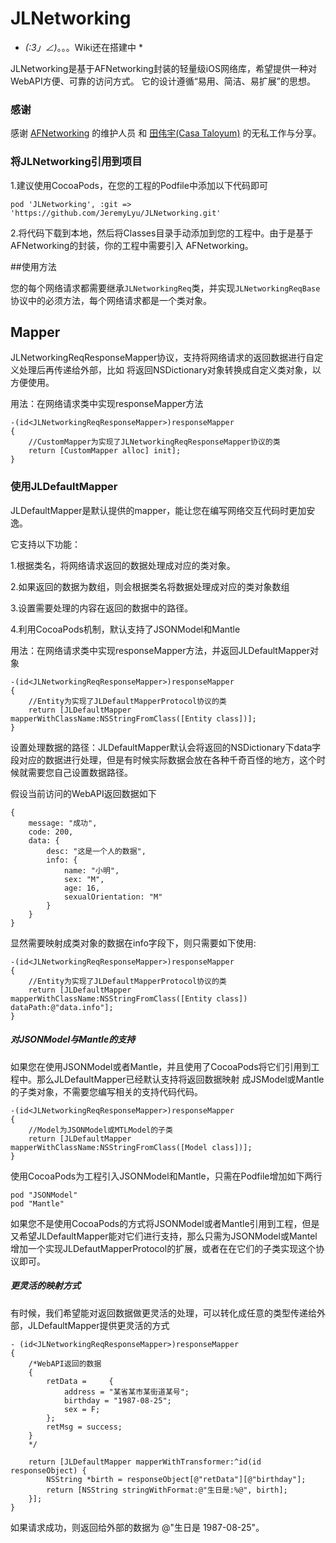# JLNetworking

* _(:3」∠)_。。。Wiki还在搭建中 *

JLNetworking是基于AFNetworking封装的轻量级iOS网络库，希望提供一种对WebAPI方便、可靠的访问方式。
它的设计遵循“易用、简洁、易扩展”的思想。

### 感谢
感谢 [AFNetworking] 的维护人员 和 [田伟宇(Casa Taloyum)] 的无私工作与分享。

### 将JLNetworking引用到项目
1.建议使用CocoaPods，在您的工程的Podfile中添加以下代码即可

    pod 'JLNetworking', :git => 'https://github.com/JeremyLyu/JLNetworking.git'

2.将代码下载到本地，然后将Classes目录手动添加到您的工程中。由于是基于AFNetworking的封装，你的工程中需要引入
AFNetworking。

##使用方法

您的每个网络请求都需要继承`JLNetworkingReq`类，并实现`JLNetworkingReqBase`协议中的必须方法，每个网络请求都是一个类对象。



## Mapper

JLNetworkingReqResponseMapper协议，支持将网络请求的返回数据进行自定义处理后再传递给外部，比如
将返回NSDictionary对象转换成自定义类对象，以方便使用。

用法：在网络请求类中实现responseMapper方法
    
    -(id<JLNetworkingReqResponseMapper>)responseMapper
    {
        //CustomMapper为实现了JLNetworkingReqResponseMapper协议的类
        return [CustomMapper alloc] init];
    }


### 使用JLDefaultMapper

JLDefaultMapper是默认提供的mapper，能让您在编写网络交互代码时更加安逸。

它支持以下功能：

1.根据类名，将网络请求返回的数据处理成对应的类对象。

2.如果返回的数据为数组，则会根据类名将数据处理成对应的类对象数组

3.设置需要处理的内容在返回的数据中的路径。

4.利用CocoaPods机制，默认支持了JSONModel和Mantle


用法：在网络请求类中实现responseMapper方法，并返回JLDefaultMapper对象

    -(id<JLNetworkingReqResponseMapper>)responseMapper
    {
        //Entity为实现了JLDefaultMapperProtocol协议的类
        return [JLDefaultMapper mapperWithClassName:NSStringFromClass([Entity class])];
    }
设置处理数据的路径：JLDefaultMapper默认会将返回的NSDictionary下data字段对应的数据进行处理，但是有时候实际数据会放在各种千奇百怪的地方，这个时候就需要您自己设置数据路径。

假设当前访问的WebAPI返回数据如下

    {
        message: "成功",
        code: 200,
        data: {
            desc: "这是一个人的数据",
            info: {
                name: "小明",
                sex: "M",
                age: 16,
                sexualOrientation: "M"
            }
        }
    }
显然需要映射成类对象的数据在info字段下，则只需要如下使用:

    -(id<JLNetworkingReqResponseMapper>)responseMapper
    {
        //Entity为实现了JLDefaultMapperProtocol协议的类
        return [JLDefaultMapper mapperWithClassName:NSStringFromClass([Entity class]) dataPath:@"data.info"];
    }

##### 对JSONModel与Mantle的支持

如果您在使用JSONModel或者Mantle，并且使用了CocoaPods将它们引用到工程中。那么JLDefaultMapper已经默认支持将返回数据映射
成JSModel或Mantle的子类对象，不需要您编写相关的支持代码代码。

    -(id<JLNetworkingReqResponseMapper>)responseMapper
    {
        //Model为JSONModel或MTLModel的子类
        return [JLDefaultMapper mapperWithClassName:NSStringFromClass([Model class])];
    }
使用CocoaPods为工程引入JSONModel和Mantle，只需在Podfile增加如下两行

    pod "JSONModel"
    pod "Mantle"

如果您不是使用CocoaPods的方式将JSONModel或者Mantle引用到工程，但是又希望JLDefaultMapper能对它们进行支持，那么只需为JSONModel或Mantel增加一个实现JLDefautMapperProtocol的扩展，或者在在它们的子类实现这个协议即可。

##### 更灵活的映射方式

有时候，我们希望能对返回数据做更灵活的处理，可以转化成任意的类型传递给外部，JLDefaultMapper提供更灵活的方式

    - (id<JLNetworkingReqResponseMapper>)responseMapper
    {
        /*WebAPI返回的数据
        {
            retData =     {
                address = "某省某市某街道某号";
                birthday = "1987-08-25";
                sex = F;
            };
            retMsg = success;
        }
        */

        return [JLDefaultMapper mapperWithTransformer:^id(id responseObject) {
            NSString *birth = responseObject[@"retData"][@"birthday"];
            return [NSString stringWithFormat:@"生日是:%@", birth];
        }];
    }
如果请求成功，则返回给外部的数据为 @"生日是 1987-08-25"。


<!-- external links -->
[AFNetworking]:https://github.com/AFNetworking/AFNetworking
[田伟宇(Casa Taloyum)]:http://casatwy.com/pages/about-me.html
